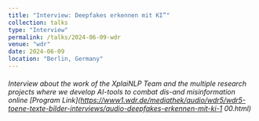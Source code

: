 ```yaml
---
title: "Interview: Deepfakes erkennen mit KI”"
collection: talks
type: "Interview"
permalink: /talks/2024-06-09-wdr
venue: "wdr"
date: 2024-06-09
location: "Berlin, Germany"
---
```


###### Interview about the work of the XplaiNLP Team and the multiple research projects where we develop AI-tools to combat dis-and misinformation online [Program Link](https://www1.wdr.de/mediathek/audio/wdr5/wdr5-toene-texte-bilder-interviews/audio-deepfakes-erkennen-mit-ki-1 00.html) 
